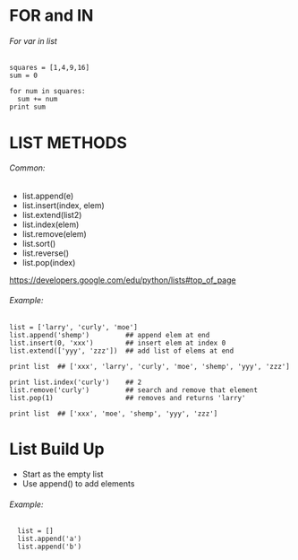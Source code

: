 # FOR and IN
###### For var in list

    squares = [1,4,9,16]
    sum = 0

    for num in squares:
      sum += num
    print sum
    
    
# LIST METHODS
###### Common:

- list.append(e)
- list.insert(index, elem)
- list.extend(list2)
- list.index(elem)
- list.remove(elem)
- list.sort()
- list.reverse()
- list.pop(index)

https://developers.google.com/edu/python/lists#top_of_page

###### Example:

    list = ['larry', 'curly', 'moe']
    list.append('shemp')         ## append elem at end
    list.insert(0, 'xxx')        ## insert elem at index 0
    list.extend(['yyy', 'zzz'])  ## add list of elems at end
    
    print list  ## ['xxx', 'larry', 'curly', 'moe', 'shemp', 'yyy', 'zzz']
    
    print list.index('curly')    ## 2
    list.remove('curly')         ## search and remove that element
    list.pop(1)                  ## removes and returns 'larry'
    
    print list  ## ['xxx', 'moe', 'shemp', 'yyy', 'zzz']


# List Build Up
- Start as the empty list
- Use append() to add elements

###### Example: 

      list = []         
      list.append('a')   
      list.append('b')


